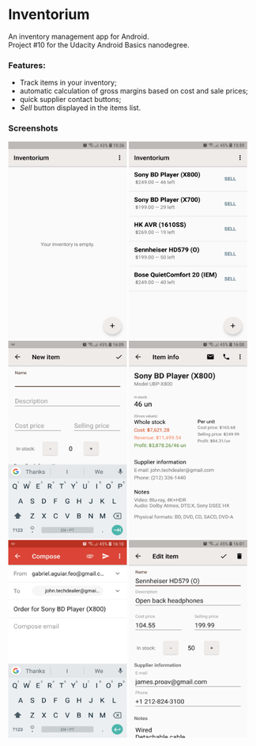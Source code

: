 # Inventorium
An inventory management app for Android.  
Project #10 for the Udacity Android Basics nanodegree.

### Features:
  * Track items in your inventory;
  * automatic calculation of gross margins based on cost and sale prices;
  * quick supplier contact buttons;
  * _Sell_ button displayed in the items list.

### Screenshots
<p>
<img src="/screenshots/empty_inventory.jpg" height="400" width="240"/>
<img src="/screenshots/inventory_screen.jpg" height="400" width="240"/>
<img src="/screenshots/new_item_screen.jpg" height="400" width="240"/>
<img src="/screenshots/item_info_screen.jpg" height="400" width="240"/>
<img src="/screenshots/order_email.jpg" height="400" width="240"/>
<img src="/screenshots/edit_item_screen.jpg" height="400" width="240"/>
</p>